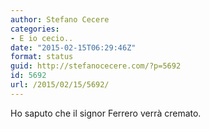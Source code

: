 ```yaml
---
author: Stefano Cecere
categories:
- E io cecio..
date: "2015-02-15T06:29:46Z"
format: status
guid: http://stefanocecere.com/?p=5692
id: 5692
url: /2015/02/15/5692/
---
```


Ho saputo che il signor Ferrero verrà cremato.